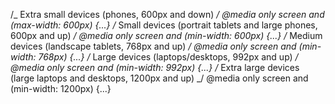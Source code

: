 /_ Extra small devices (phones, 600px and down) _/
@media only screen and (max-width: 600px) {...}
/_ Small devices (portrait tablets and large phones, 600px and up) _/
@media only screen and (min-width: 600px) {...}
/_ Medium devices (landscape tablets, 768px and up) _/
@media only screen and (min-width: 768px) {...}
/_ Large devices (laptops/desktops, 992px and up) _/
@media only screen and (min-width: 992px) {...}
/_ Extra large devices (large laptops and desktops, 1200px and up) _/
@media only screen and (min-width: 1200px) {...}
